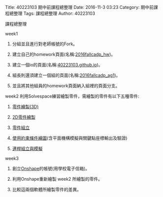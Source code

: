 Title: 40223103 期中前課程總整理
Date: 2016-11-3 03:23
Category: 期中前課程總整理
Tags: 課程總整理
Author: 40223103

課程總整理

<!-- PELICAN_END_SUMMARY -->

week1

1. 分組並且進行對老師帳號的Fork。

2. 建立自己的homework頁面(名稱:[2016fallcadp_hw](https://github.com/40223103/2016fallcadp_hw))。

3. 建立一個io的頁面(名稱:[40223103.github.io](https://github.com/40223103/40223103.github.io))。

4. 組長則還須建立一個組的頁面(名稱:[2016fallcadp_ag1](https://github.com/40223103/2016fallcadp_ag1))。

5. 並且將其他組員的homework頁面納入組裡的頁面分支。

week2 利用Solvespace練習繪製零件，需繪製的零件有以下五種零件:

1. [零件繪製(3D)](http://solvespace.com/bracket.pl)

2. [2D零件繪製](http://solvespace.com/2d.pl)

3. [零件組立](http://solvespace.com/box.pl)

4. [使用約束條件繪圖](http://solvespace.com/constraints.pl)(含平面機構模擬與關鍵點座標輸出及驗證)

5. [連桿組立與模擬](http://solvespace.com/linkage.pl)

week3

1. 創立[Onshape](https://cad.onshape.com/documents?column=name&order=asc&viewMode=0&tag=54908fc8e4b03db8d1d05b9b)的帳號(用學校電子信箱)。

2. 利用Onshape重新繪製 week2 所繪製的零件。

3. 比較這兩個軟體所繪製零件的差異。
